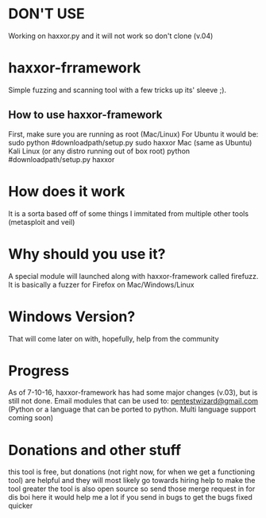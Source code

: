  # DON'T USE 
 Working on haxxor.py and it will not work so don't clone (v.04)
# haxxor-frramework
Simple fuzzing and scanning tool with a few tricks up its' sleeve ;).
## How to use haxxor-framework
First, make sure you are running as root (Mac/Linux)
For Ubuntu it would be:
  sudo python #downloadpath/setup.py
  sudo haxxor
Mac (same as Ubuntu)
Kali Linux (or any distro running out of box root)
  python #downloadpath/setup.py
  haxxor
# How does it work
It is a sorta based off of some things I immitated from multiple other tools (metasploit and veil)
# Why should you use it?
A special module will launched along with haxxor-framework called firefuzz. It is basically a fuzzer for Firefox on Mac/Windows/Linux
# Windows Version?
That will come later on with, hopefully, help from the community
# Progress
As of 7-10-16, haxxor-framework has had some major changes (v.03), but is still not done. Email modules that can be used to: pentestwizard@gmail.com (Python or a language that can be ported to python. Multi language support coming soon)
# Donations and other stuff
this tool is free, but donations (not right now, for when we get a functioning tool) are helpful and they will most likely go towards hiring help to make the tool greater
the tool is also open source so send those merge request in for dis boi here
it would help me a lot if you send in bugs to get the bugs fixed quicker
